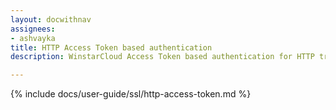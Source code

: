 ```yaml
---
layout: docwithnav
assignees:
- ashvayka
title: HTTP Access Token based authentication
description: WinstarCloud Access Token based authentication for HTTP transport.

---
```


{% include docs/user-guide/ssl/http-access-token.md %}
